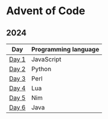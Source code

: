 # Advent of Code

## 2024

| Day                     | Programming language |
|-------------------------|----------------------|
| [Day 1](./2024/day01/)  | JavaScript           |
| [Day 2](./2024/day02/)  | Python               |
| [Day 3](./2024/day03/)  | Perl                 |
| [Day 4](./2024/day04/)  | Lua                  |
| [Day 5](./2024/day05/)  | Nim                  |
| [Day 6](./2024/day06/)  | Java                 |
